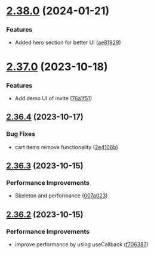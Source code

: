 # [2.38.0](https://github.com/hossainchisty/LeafLine-Client/compare/v2.37.0...v2.38.0) (2024-01-21)


### Features

* Added hero section for better UI ([ae81929](https://github.com/hossainchisty/LeafLine-Client/commit/ae81929f559cdb42f899e957d92a32320d06eafd))



# [2.37.0](https://github.com/hossainchisty/LeafLine-Client/compare/v2.36.4...v2.37.0) (2023-10-18)


### Features

* Add demo UI of invite ([76a1f51](https://github.com/hossainchisty/LeafLine-Client/commit/76a1f5109741cee5ebd0e7b19e57686c6e471972))



## [2.36.4](https://github.com/hossainchisty/LeafLine-Client/compare/v2.36.3...v2.36.4) (2023-10-17)


### Bug Fixes

* cart items remove functionality ([2e4106b](https://github.com/hossainchisty/LeafLine-Client/commit/2e4106bf16da1608cec04e422c86872ce399e22f))



## [2.36.3](https://github.com/hossainchisty/LeafLine-Client/compare/v2.36.2...v2.36.3) (2023-10-15)


### Performance Improvements

* Skeleton and performance ([007a023](https://github.com/hossainchisty/LeafLine-Client/commit/007a0236298665362b26c753af7c2c3ee10e5eb0))



## [2.36.2](https://github.com/hossainchisty/LeafLine-Client/compare/v2.36.1...v2.36.2) (2023-10-15)


### Performance Improvements

* improve performance by using useCallback ([f706387](https://github.com/hossainchisty/LeafLine-Client/commit/f706387c5d487a3ee456705945daeb8db0ba1056))



